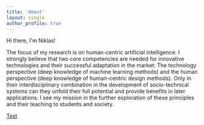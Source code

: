 ```yaml
---
title: 'About'
layout: single
author_profile: true
---
```


Hi there, I'm Niklas!

The focus of my research is on human-centric artificial intelligence. I strongly believe that two core competencies are needed for innovative technologies and their successful adaptation in the market: The technology perspective (deep knowledge of machine learning methods) and the human perspective (deep knowledge of human-centric design methods). Only in their interdisciplinary combination in the development of socio-technical systems can they unfold their full potential and provide benefits in later applications. I see my mission in the further exploration of these principles and their teaching to students and society.

[Test](/teaching) 
